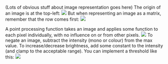 (Lots of obvious stuff about image representation goes here)
The origin of an image is at the top-left:
![](Pasted%20image%2020230309144457.png)
But when representing an image as a matrix, remember that the row comes first:
![](Pasted%20image%2020230309144606.png)

A point processing function takes an image and applies some function to each pixel individually, with no influence on or from other pixels.
![](Pasted%20image%2020230309144815.png)
To negate an image, subtract the intensity (mono or colour) from the max value.
To increase/decrease brightness, add some constant to the intensity (and clamp to the acceptable range).
You can implement a threshold like this:
![](Pasted%20image%2020230309145424.png)
